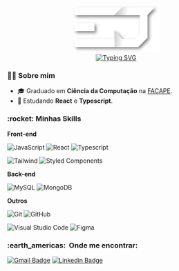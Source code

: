 <div align="center">
  <img src="https://raw.githubusercontent.com/EltonJCS/assets/main/SVGs/Logos/EJCS/EJ_Light%202.svg" width="200" alt="EltonJCS Logo">
</div>
<div align="center">
    <a href="https://git.io/typing-svg"><img src="https://readme-typing-svg.demolab.com?font=Fira+Code&duration=750&pause=2000&color=f0f0f0&background=FFFFFF00&center=true&vCenter=true&random=false&width=435&lines=Desenvolvedor+Front-end;Front-end+Developer" align="center" alt="Typing SVG" /></a>
</div>
  
  <div>
    <h3> 👨‍💻 Sobre mim </h3>
    <ul>
      <li>🎓 Graduado em <b>Ciência da Computação</b> na <a href="http://facape.br">FACAPE</a>.</li>
      <li>🌱 Estudando <b>React</b> e <b>Typescript</b>.</li>
    </ul>
</section>

<h3>:rocket: Minhas Skills </h3>

**Front-end**

  ![JavaScript](https://img.shields.io/badge/JavaScript-F7DF1E?style=for-the-badge&logo=javascript&logoColor=000000)
  ![React](https://img.shields.io/badge/React-20232A?style=for-the-badge&logo=react&logoColor=61DAFB)
  ![Typescript](https://img.shields.io/badge/Typescript-52addf?style=for-the-badge&logo=typescript&logoColor=ffffff)
  
  ![Tailwind](https://img.shields.io/badge/Tailwind_CSS-38B2AC?style=for-the-badge&logo=tailwind-css&logoColor=ffffff)
  ![Styled Components](https://img.shields.io/badge/styled--components-DB7093?style=for-the-badge&logo=styled-components&logoColor=ffffff)

**Back-end**

  ![MySQL](https://img.shields.io/badge/MySQL-00000F?style=for-the-badge&logo=mysql&logoColor=ffffff)
  ![MongoDB](https://img.shields.io/badge/MongoDB-4EA94B?style=for-the-badge&logo=mongodb&logoColor=ffffff)

<!--
**Utilidades**

  ![Insomnia](https://img.shields.io/badge/-Insomnia-333333?style=flat&logo=insomnia)
  ![Postman](https://img.shields.io/badge/-Postman-333333?style=flat&logo=postman)

**DevOps**
-->
**Outros**

  ![Git](https://img.shields.io/badge/-Git-333333?style=flat&logo=git)
  ![GitHub](https://img.shields.io/badge/-GitHub-333333?style=flat&logo=github)
<!--
**Ferramentas de Desenvolvimento**
-->
  ![Visual Studio Code](https://img.shields.io/badge/-Visual%20Studio%20Code-333333?style=flat&logo=visual-studio-code&logoColor=007ACC)
  ![Figma](https://img.shields.io/badge/-Figma-333333?style=flat&logo=figma&logoColor=007ACC)
  
<h3> :earth_americas: &nbsp;Onde me encontrar: </h3>

[![Gmail Badge](https://img.shields.io/badge/-eltjcs@gmail.com-c61d19?style=flat-square&logo=Gmail&logoColor=white&link=mailto:eltjcs.com)](mailto:eltjcs@gmail.com)
[![Linkedin Badge](https://img.shields.io/badge/-LinkedIn-0266c3?style=flat-square&logo=Linkedin&logoColor=white&link=https://www.linkedin.com/in/eltonjcs)](https://www.linkedin.com/in/eltonjcs)
